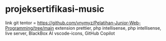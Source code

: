 # projeksertifikasi-music
link git tentor = https://github.com/vnymyz/Pelatihan-Junior-Web-Programming/tree/main
extension
prettier, php intellisense, php intellisense, live server, BlackBox AI
vscode-icons, GitHub Copilot
